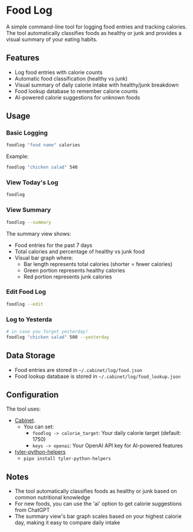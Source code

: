 # Food Log

A simple command-line tool for logging food entries and tracking calories. The tool automatically classifies foods as healthy or junk and provides a visual summary of your eating habits.

## Features

- Log food entries with calorie counts
- Automatic food classification (healthy vs junk)
- Visual summary of daily calorie intake with healthy/junk breakdown
- Food lookup database to remember calorie counts
- AI-powered calorie suggestions for unknown foods

## Usage

### Basic Logging
```bash
foodlog "food name" calories
```

Example:
```bash
foodlog "chicken salad" 540
```

### View Today's Log
```bash
foodlog
```

### View Summary
```bash
foodlog --summary
```
The summary view shows:
- Food entries for the past 7 days
- Total calories and percentage of healthy vs junk food
- Visual bar graph where:
  - Bar length represents total calories (shorter = fewer calories)
  - Green portion represents healthy calories
  - Red portion represents junk calories

### Edit Food Log
```bash
foodlog --edit
```

### Log to Yesterda
```bash
# in case you forgot yesterday!
foodlog "chicken salad" 500 --yesterday
```

## Data Storage

- Food entries are stored in `~/.cabinet/log/food.json`
- Food lookup database is stored in `~/.cabinet/log/food_lookup.json`

## Configuration

The tool uses:
- [Cabinet](https://www.github.com/tylerjwoodfin/cabinet). 
  - You can set:
    - `foodlog -> calorie_target`: Your daily calorie target (default: 1750)
    - `keys -> openai`: Your OpenAI API key for AI-powered features
- [tyler-python-helpers](https://github.com/tylerjwoodfin/python-helpers)
  - `pipx install tyler-python-helpers`

## Notes

- The tool automatically classifies foods as healthy or junk based on common nutritional knowledge
- For new foods, you can use the 'ai' option to get calorie suggestions from ChatGPT
- The summary view's bar graph scales based on your highest calorie day, making it easy to compare daily intake